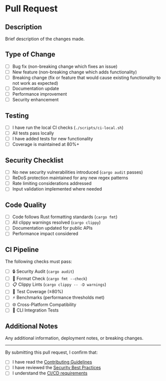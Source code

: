 # Pull Request

## Description
Brief description of the changes made.

## Type of Change
- [ ] Bug fix (non-breaking change which fixes an issue)
- [ ] New feature (non-breaking change which adds functionality)
- [ ] Breaking change (fix or feature that would cause existing functionality to not work as expected)
- [ ] Documentation update
- [ ] Performance improvement
- [ ] Security enhancement

## Testing
- [ ] I have run the local CI checks (`./scripts/ci-local.sh`)
- [ ] All tests pass locally
- [ ] I have added tests for new functionality
- [ ] Coverage is maintained at 80%+

## Security Checklist
- [ ] No new security vulnerabilities introduced (`cargo audit` passes)
- [ ] ReDoS protection maintained for any new regex patterns
- [ ] Rate limiting considerations addressed
- [ ] Input validation implemented where needed

## Code Quality
- [ ] Code follows Rust formatting standards (`cargo fmt`)
- [ ] All clippy warnings resolved (`cargo clippy`)
- [ ] Documentation updated for public APIs
- [ ] Performance impact considered

## CI Pipeline
The following checks must pass:
- [ ] 🔒 Security Audit (`cargo audit`)
- [ ] 📐 Format Check (`cargo fmt --check`)
- [ ] 📋 Clippy Lints (`cargo clippy -- -D warnings`)
- [ ] 🧪 Test Coverage (≥80%)
- [ ] ⚡ Benchmarks (performance thresholds met)
- [ ] 🌐 Cross-Platform Compatibility
- [ ] 🔧 CLI Integration Tests

## Additional Notes
Any additional information, deployment notes, or breaking changes.

---

By submitting this pull request, I confirm that:
- [ ] I have read the [Contributing Guidelines](CONTRIBUTING.md)
- [ ] I have reviewed the [Security Best Practices](SECURITY.md)
- [ ] I understand the [CI/CD requirements](CI_HARDENING.md)